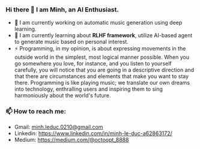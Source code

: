 ### Hi there 👋 I am Minh, an AI Enthusiast. 

+ 🔭 I am currently working on automatic music generation using deep learning.
+ 🌱 I am currently learning about **RLHF framework**, utilize AI-based agent to generate music based on personal interest.
+ ⚡ Programming, in my opinion, is about expressing movements in the outside world in the simplest, most logical manner possible. When you go somewhere you love, for instance, and you listen to yourself carefully, you will notice that you are going in a descriptive direction and that there are circumstances and elements that make you want to stay there. Programming is like playing music; we translate our own dreams into technology, enthralling users and inspiring them to sing harmoniously about the world's future.

### 📫 How to reach me:

+ Gmail: minh.leduc.0210@gmail.com
+ Linkedin: https://www.linkedin.com/in/minh-le-duc-a62863172/
+ Medium: https://medium.com/@octoopt_8888
